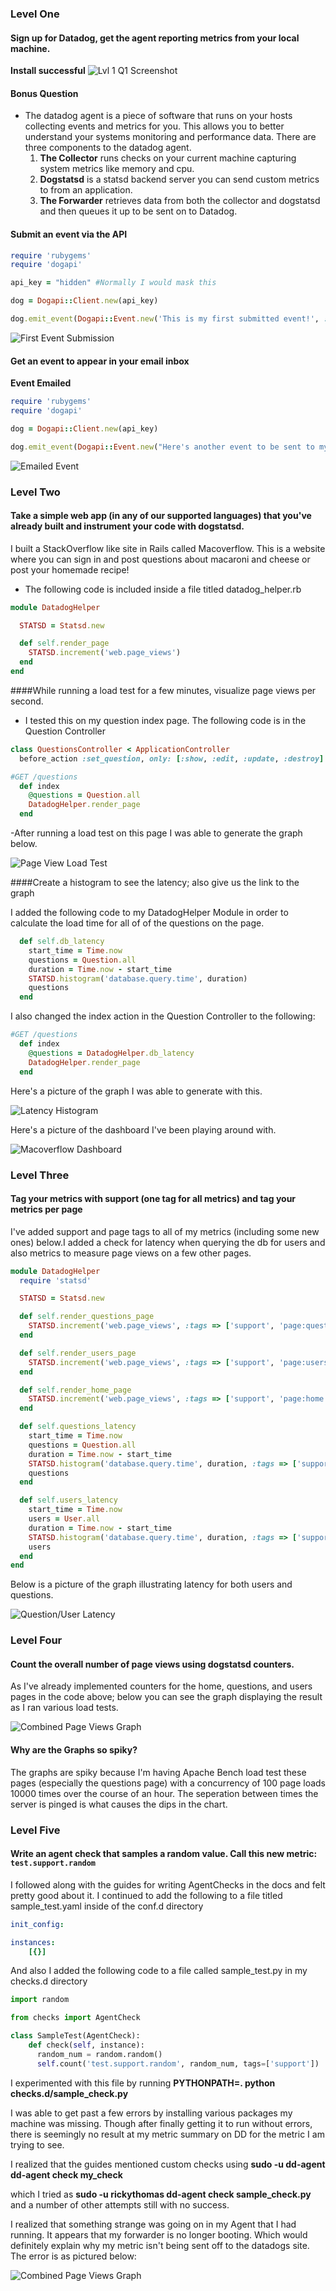 ### Level One

#### Sign up for Datadog, get the agent reporting metrics from your local machine.
**Install successful**
![Lvl 1 Q1 Screenshot](images/installagent.png)

#### Bonus Question
- The datadog agent is a piece of software that runs on your hosts collecting events and metrics for you. This allows you to better understand your systems monitoring and performance data. There are three components to the datadog agent.
  1. **The Collector** runs checks on your current machine capturing system metrics like memory and cpu.
  2. **Dogstatsd** is a statsd backend server you can send custom metrics to from an application.
  3. **The Forwarder** retrieves data from both the collector and dogstatsd and then queues it up to be sent on to Datadog.

#### Submit an event via the API

``` ruby
require 'rubygems'
require 'dogapi'

api_key = "hidden" #Normally I would mask this

dog = Dogapi::Client.new(api_key)

dog.emit_event(Dogapi::Event.new('This is my first submitted event!', :msg_title => 'Winning'))
```
![First Event Submission](images/firstsubmit.png)

#### Get an event to appear in your email inbox

**Event Emailed**

``` ruby
require 'rubygems'
require 'dogapi'

dog = Dogapi::Client.new(api_key)

dog.emit_event(Dogapi::Event.new("Here's another event to be sent to my email @rickythomas.rt@gmail.com", :msg_title => 'Datadog Event', :priority => 'normal', :alert_type=> 'success'))
```

![Emailed Event](images/emailevent.png)

### Level Two

#### Take a simple web app (in any of our supported languages) that you've already built and instrument your code with dogstatsd.

I built a StackOverflow like site in Rails called Macoverflow. This is a website where you can sign in and post questions about macaroni and cheese or post your homemade recipe!

- The following code is included inside a file titled datadog_helper.rb

``` ruby
module DatadogHelper

  STATSD = Statsd.new

  def self.render_page
    STATSD.increment('web.page_views')
  end
end
```

####While running a load test for a few minutes, visualize page views per second.

- I tested this on my question index page. The following code is in the Question Controller

``` ruby
class QuestionsController < ApplicationController
  before_action :set_question, only: [:show, :edit, :update, :destroy]

#GET /questions
  def index
    @questions = Question.all
    DatadogHelper.render_page
  end
```

-After running a load test on this page I was able to generate the graph below.

![Page View Load Test](images/pageviewsgraph.png)

####Create a histogram to see the latency; also give us the link to the graph

I added the following code to my DatadogHelper Module in order to calculate the load time for all of of the questions on the page.

``` ruby
  def self.db_latency
    start_time = Time.now
    questions = Question.all
    duration = Time.now - start_time
    STATSD.histogram('database.query.time', duration)
    questions
  end
```

I also changed the index action in the Question Controller to the following:

``` ruby
#GET /questions
  def index
    @questions = DatadogHelper.db_latency
    DatadogHelper.render_page
  end
```

Here's a picture of the graph I was able to generate with this.

![Latency Histogram](images/latencyhistogram.png)

Here's a picture of the dashboard I've been playing around with.

![Macoverflow Dashboard](images/macdash.png)

### Level Three

#### Tag your metrics with support (one tag for all metrics) and tag your metrics per page

I've added support and page tags to all of my metrics (including some new ones) below.I added a check for latency when querying the db for users and also metrics to measure page views on a few other pages.

``` ruby
module DatadogHelper
  require 'statsd'

  STATSD = Statsd.new

  def self.render_questions_page
    STATSD.increment('web.page_views', :tags => ['support', 'page:questions'])
  end

  def self.render_users_page
    STATSD.increment('web.page_views', :tags => ['support', 'page:users'])
  end

  def self.render_home_page
    STATSD.increment('web.page_views', :tags => ['support', 'page:home'])
  end

  def self.questions_latency
    start_time = Time.now
    questions = Question.all
    duration = Time.now - start_time
    STATSD.histogram('database.query.time', duration, :tags => ['support', 'page:questions'])
    questions
  end

  def self.users_latency
    start_time = Time.now
    users = User.all
    duration = Time.now - start_time
    STATSD.histogram('database.query.time', duration, :tags => ['support', 'page:users'])
    users
  end
end
```

Below is a picture of the graph illustrating latency for both users and questions.

![Question/User Latency](images/dbqueries.png)

### Level Four

#### Count the overall number of page views using dogstatsd counters.

As I've already implemented counters for the home, questions, and users pages in the code above; below you can see the graph displaying the result as I ran various load tests.

![Combined Page Views Graph](images/pageviewsgraph2.png)

#### Why are the Graphs so spiky?

The graphs are spiky because I'm having Apache Bench load test these pages (especially the questions page) with a concurrency of 100 page loads 10000 times over the course of an hour. The seperation between times the server is pinged is what causes the dips in the chart.

### Level Five

#### Write an agent check that samples a random value. Call this new metric: `test.support.random`

I followed along with the guides for writing AgentChecks in the docs and felt pretty good about it. I continued to add the following to a file titled sample_test.yaml inside of the conf.d directory

```yaml
init_config:

instances:
    [{}]
```

And also I added the following code to a file called sample_test.py in my checks.d directory


```python
import random

from checks import AgentCheck

class SampleTest(AgentCheck):
    def check(self, instance):
      random_num = random.random()
      self.count('test.support.random', random_num, tags=['support'])


```

I experimented with this file by running
**PYTHONPATH=. python checks.d/sample_check.py**

I was able to get past a few errors by installing various packages my machine was missing. Though after finally getting it to run without errors, there is seemingly no result at my metric summary on DD for the metric I am trying to see.

I realized that the guides mentioned custom checks using
**sudo -u dd-agent dd-agent check my_check**

which I tried as
**sudo -u rickythomas dd-agent check sample_check.py**
and a number of other attempts still with no success.

I realized that something strange was going on in my Agent that I had running. It appears that my forwarder is no longer booting. Which would definitely explain why my metric isn't being sent off to the datadogs site. The error is as pictured below:


![Combined Page Views Graph](images/agenterror.png)

